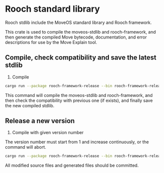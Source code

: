 # Rooch standard library

Rooch stdlib include the MoveOS standard library and Rooch framework.

This crate is used to compile the moveos-stdlib and rooch-framework, and then generate the compiled Move bytecode, documentation, and error descriptions for use by the Move Explain tool.

## Compile, check compatibility and save the latest stdlib 

1. Compile 

```bash
cargo run --package rooch-framework-release --bin rooch-framework-release
```

This command will compile the moveos-stdlib and rooch-framework, and then check the compatibility with previous one (if exists), and finally save the new compiled stdlib.

## Release a new version

1. Compile with given version number

The version number must start from 1 and increase continuously, or the command will abort.

```bash
cargo run --package rooch-framework-release --bin rooch-framework-release -- --version 1
```

All modified source files and generated files should be committed.